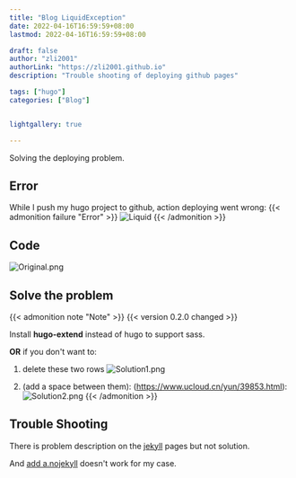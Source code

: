 ```yaml
---
title: "Blog LiquidException"
date: 2022-04-16T16:59:59+08:00
lastmod: 2022-04-16T16:59:59+08:00

draft: false
author: "zli2001"
authorLink: "https://zli2001.github.io"
description: "Trouble shooting of deploying github pages"

tags: ["hugo"]
categories: ["Blog"]


lightgallery: true

---
```

Solving the deploying problem.
<!--more-->
## Error
While I push my hugo project to github, action deploying went wrong:
{{< admonition failure "Error" >}}
 ![Liquid](Liquid.png "Liquid Exception")
{{< /admonition >}}



## Code

![Original.png](Original.png)

## Solve the problem


{{< admonition note "Note" >}}
{{< version 0.2.0 changed >}}

Install **hugo-extend** instead of hugo to support sass.

**OR** if you don't want to:
1. delete these two rows
![Solution1.png](Solution1.png)


2. (add a space between them):
(https://www.ucloud.cn/yun/39853.html):
![Solution2.png](Solution2.png)
{{< /admonition >}}

## Trouble Shooting
There is problem description on the [jekyll](https://jekyllrb.com/docs/troubleshooting/#configuration-problems) pages but not solution.

And [add a.nojekyll](https://gitee.com/help/articles/4136#article-header1) doesn't work for my case.